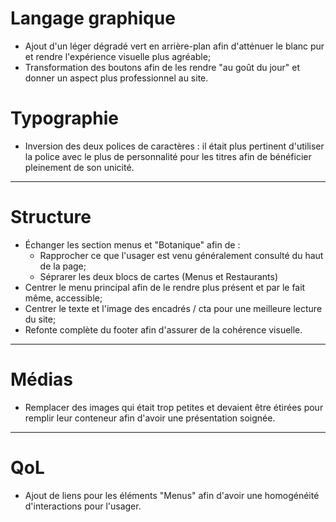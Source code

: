# Langage graphique

* Ajout d'un léger dégradé vert en arrière-plan afin d'atténuer le blanc pur et rendre l'expérience visuelle plus agréable;
* Transformation des boutons afin de les rendre "au goût du jour" et donner un aspect plus professionnel au site.

# Typographie

* Inversion des deux polices de caractères : il était plus pertinent d'utiliser la police avec le plus de personnalité pour les titres afin de bénéficier pleinement de son unicité.

---

# Structure

* Échanger les section menus et "Botanique" afin de :
	* Rapprocher ce que l'usager est venu généralement consulté du haut de la page;
	* Séprarer les deux blocs de cartes (Menus et Restaurants)
* Centrer le menu principal afin de le rendre plus présent et par le fait même, accessible;
* Centrer le texte et l'image des encadrés / cta pour une meilleure lecture du site;
* Refonte complète du footer afin d'assurer de la cohérence visuelle.

---

# Médias

* Remplacer des images qui était trop petites et devaient être étirées pour remplir leur conteneur afin d'avoir une présentation soignée.

---

# QoL

* Ajout de liens pour les éléments "Menus" afin d'avoir une homogénéité d'interactions pour l'usager.